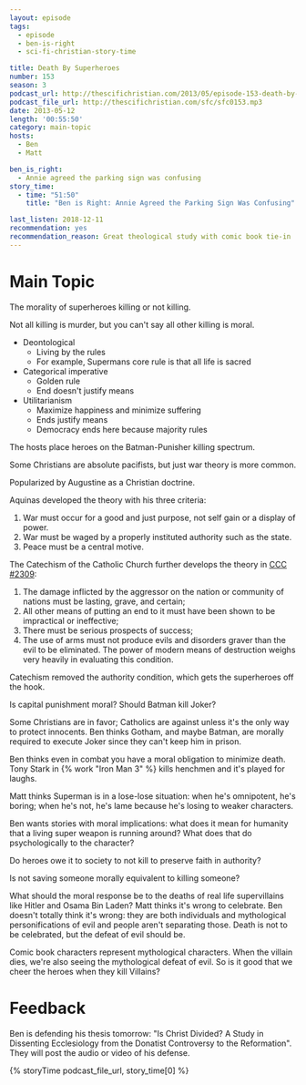 ```yaml
---
layout: episode
tags:
  - episode
  - ben-is-right
  - sci-fi-christian-story-time

title: Death By Superheroes
number: 153
season: 3
podcast_url: http://thescifichristian.com/2013/05/episode-153-death-by-superheroes/
podcast_file_url: http://thescifichristian.com/sfc/sfc0153.mp3
date: 2013-05-12
length: '00:55:50'
category: main-topic
hosts:
  - Ben
  - Matt

ben_is_right:
  - Annie agreed the parking sign was confusing
story_time:
  - time: "51:50"
    title: "Ben is Right: Annie Agreed the Parking Sign Was Confusing"

last_listen: 2018-12-11
recommendation: yes 
recommendation_reason: Great theological study with comic book tie-in
---
```

# Main Topic
The morality of superheroes killing or not killing. 

Not all killing is murder, but you can't say all other killing is moral. 

- Deontological
  - Living by the rules
  - For example, Supermans core rule is that all life is sacred
- Categorical imperative
  - Golden rule
  - End doesn't justify means
- Utilitarianism
  - Maximize happiness and minimize suffering
  - Ends justify means
  - Democracy ends here because majority rules

The hosts place heroes on the Batman-Punisher killing spectrum.

Some Christians are absolute pacifists, but just war theory is more common. 

Popularized by Augustine as a Christian doctrine. 

Aquinas developed the theory with his three criteria:

1. War must occur for a good and just purpose, not self gain or a display of power.
2. War must be waged by a properly instituted authority such as the state.
3. Peace must be a central motive.

The Catechism of the Catholic Church further develops the theory in [CCC #2309](http://www.vatican.va/archive/ccc_css/archive/catechism/p3s2c2a5.htm):

1. The damage inflicted by the aggressor on the nation or community of nations must be lasting, grave, and certain;
2. All other means of putting an end to it must have been shown to be impractical or ineffective;
3. There must be serious prospects of success;
4. The use of arms must not produce evils and disorders graver than the evil to be eliminated. The power of modern means of destruction weighs very heavily in evaluating this condition.

Catechism removed the authority condition, which gets the superheroes off the hook. 

Is capital punishment moral? Should Batman kill Joker? 

Some Christians are in favor; Catholics are against unless it's the only way to protect innocents. Ben thinks Gotham, and maybe Batman, are morally required to execute Joker since they can't keep him in prison.

Ben thinks even in combat you have a moral obligation to minimize death. Tony Stark in {% work "Iron Man 3" %} kills henchmen and it's played for laughs. 

Matt thinks Superman is in a lose-lose situation: when he's omnipotent, he's boring; when he's not, he's lame because he's losing to weaker characters.

Ben wants stories with moral implications: what does it mean for humanity that a living super weapon is running around? What does that do psychologically to the character? 

Do heroes owe it to society to not kill to preserve faith in authority? 

Is not saving someone morally equivalent to killing someone? 

What should the moral response be to the deaths of real life supervillains like Hitler and Osama Bin Laden? Matt thinks it's wrong to celebrate. Ben doesn't totally think it's wrong: they are both individuals and mythological personifications of evil and people aren't separating those. Death is not to be celebrated, but the defeat of evil should be. 

Comic book characters represent mythological characters. When the villain dies, we're also seeing the mythological defeat of evil. So is it good that we cheer the heroes when they kill Villains? 



# Feedback

Ben is defending his thesis tomorrow: "Is Christ Divided? A Study in Dissenting Ecclesiology from the Donatist Controversy to the Reformation". They will post the audio or video of his defense.

{% storyTime podcast_file_url, story_time[0] %}